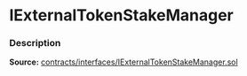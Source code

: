# IExternalTokenStakeManager

### Description <a id="description"></a>

**Source:** [contracts/interfaces/IExternalTokenStakeManager.sol](https://github.com/perifinance/peri-finance/blob/master/contracts/interfaces/IExternalTokenStakeManager.sol)  


